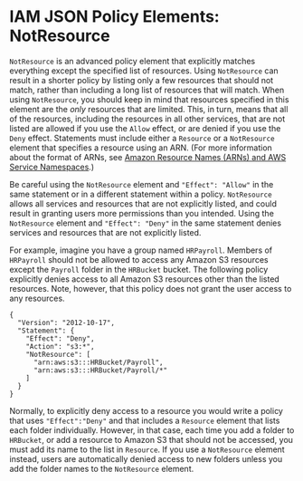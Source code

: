 # IAM JSON Policy Elements: NotResource<a name="reference_policies_elements_notresource"></a>

`NotResource` is an advanced policy element that explicitly matches everything except the specified list of resources\. Using `NotResource` can result in a shorter policy by listing only a few resources that should not match, rather than including a long list of resources that will match\. When using `NotResource`, you should keep in mind that resources specified in this element are the *only* resources that are limited\. This, in turn, means that all of the resources, including the resources in all other services, that are not listed are allowed if you use the `Allow` effect, or are denied if you use the `Deny` effect\. Statements must include either a `Resource` or a `NotResource` element that specifies a resource using an ARN\. \(For more information about the format of ARNs, see [Amazon Resource Names \(ARNs\) and AWS Service Namespaces](http://alpha-docs-aws.amazon.com/general/latest/gr/aws-arns-and-namespaces.html)\.\) 

Be careful using the `NotResource` element and `"Effect": "Allow"` in the same statement or in a different statement within a policy\. `NotResource` allows all services and resources that are not explicitly listed, and could result in granting users more permissions than you intended\. Using the `NotResource` element and `"Effect": "Deny"` in the same statement denies services and resources that are not explicitly listed\.

For example, imagine you have a group named `HRPayroll`\. Members of `HRPayroll` should not be allowed to access any Amazon S3 resources except the `Payroll` folder in the `HRBucket` bucket\. The following policy explicitly denies access to all Amazon S3 resources other than the listed resources\. Note, however, that this policy does not grant the user access to any resources\.

```
{
  "Version": "2012-10-17",
  "Statement": {
    "Effect": "Deny",
    "Action": "s3:*",
    "NotResource": [
      "arn:aws:s3:::HRBucket/Payroll",
      "arn:aws:s3:::HRBucket/Payroll/*"
    ]
  }
}
```

Normally, to explicitly deny access to a resource you would write a policy that uses `"Effect":"Deny"` and that includes a `Resource` element that lists each folder individually\. However, in that case, each time you add a folder to `HRBucket`, or add a resource to Amazon S3 that should not be accessed, you must add its name to the list in `Resource`\. If you use a `NotResource` element instead, users are automatically denied access to new folders unless you add the folder names to the `NotResource` element\. 
